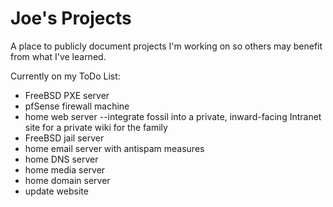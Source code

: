 # Joe's Projects
A place to publicly document projects I'm working on so others may benefit from what I've learned.  
  
Currently on my ToDo List:
- FreeBSD PXE server
- pfSense firewall machine
- home web server
--integrate fossil into a private, inward-facing Intranet site for a private wiki for the family
- FreeBSD jail server
- home email server with antispam measures
- home DNS server
- home media server
- home domain server
- update website
